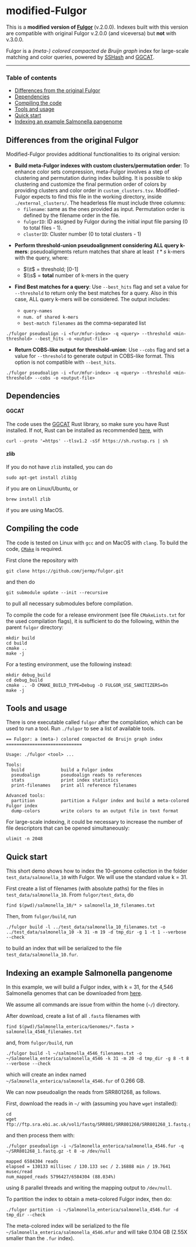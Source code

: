 modified-Fulgor
======

This is a <b>modified version of [Fulgor](https://github.com/jermp/fulgor) </b> (v.2.0.0). Indexes built with this version are compatible with original Fulgor v.2.0.0 (and viceversa) but <b>not</b> with v.3.0.0.

Fulgor is a *(meta-) colored compacted de Bruijn graph* index for large-scale matching and color queries, powered by [SSHash](https://github.com/jermp/sshash) and [GGCAT](https://github.com/algbio/GGCAT).


------------

### Table of contents
* [Differences from the original Fulgor](#differences-from-the-original-fulgor)
* [Dependencies](#dependencies)
* [Compiling the code](#compiling-the-code)
* [Tools and usage](#tools-and-usage)
* [Quick start](#quick-start)
* [Indexing an example Salmonella pangenome](#indexing-an-example-salmonella-pangenome)

<!--
* [Pseudoalignment output format](#pseudoalignment-output-format)
-->


Differences from the original Fulgor
------------
Modified-Fulgor provides additional functionalities to its original version:

- <b>Build meta-Fulgor indexes with custom clusters/permutation order</b>: To enhance color sets compression, meta-Fulgor involves a step of clustering and permutation during index building. It is possible to skip clustering and customize the final permution order of colors by providing clusters and color order in `custom_clusters.tsv`. Modified-Fulgor expects to find this file in the working directory, inside `./external_clusters/`. The headerless file must include three columns:
	- `filename`: same as the ones provided as input. Permutation order is defined by the filename order in the file.
	- `fulgorID`:  ID assigned by Fulgor during the initial input file parsing (0 to total files - 1).
	- `clusterID`: Cluster number (0 to total clusters - 1)

<!--
<b></b>
   
    file structure

-->

- <b>Perform threshold-union pseudoalignment considering ALL query k-mers</b>: pseudoaligments return matches that share at least $\ t*s$ k-mers with the query, where:
	- $\\t$ = threshold; [0-1]
	- $\\s$ = <b>total</b> number of k-mers in the query


- <b>Find Best matches for a query</b>: Use `--best_hits` flag and set a value for `--threshold` to return only the best matches for a query. Also in this case, ALL query k-mers will be considered. The output includes:
	- `query-names`
	- `num. of shared k-mers`
	- `best-match filenames` as the comma-separated list

<b></b>
   
    ./fulgor pseudoalign -i <fur/mfur-index> -q <query> --threshold <min-threshold> --best_hits -o <output-file> 

<!--
<b></b>
   
    file structure

-->

- <b>Return COBS-like output for threshold-union</b>: Use `--cobs` flag and set a value for `--threshold` to generate output in COBS-like format. This option is not compatible with `--best_hits`.

<b></b>
   
    ./fulgor pseudoalign -i <fur/mfur-index> -q <query> --threshold <min-threshold> --cobs -o <output-file> 
<!--
<b></b>
   
    file structure

-->


Dependencies
------------

#### GGCAT

The code uses the [GGCAT](https://github.com/algbio/GGCAT) Rust library,
so make sure you have Rust installed. If not, Rust can be installed as recommended [here](https://www.rust-lang.org/tools/install), with

	curl --proto '=https' --tlsv1.2 -sSf https://sh.rustup.rs | sh

#### zlib

If you do not have `zlib` installed, you can do

    sudo apt-get install zlib1g

if you are on Linux/Ubuntu, or

    brew install zlib

if you are using MacOS.


Compiling the code
------------------

The code is tested on Linux with `gcc` and on MacOS with `clang`.
To build the code, [`CMake`](https://cmake.org/) is required.

First clone the repository with

    git clone https://github.com/jermp/fulgor.git

and then do

    git submodule update --init --recursive

to pull all necessary submodules before compilation.

To compile the code for a release environment (see file `CMakeLists.txt` for the used compilation flags), it is sufficient to do the following, within the parent `fulgor` directory:

    mkdir build
    cd build
    cmake ..
    make -j

For a testing environment, use the following instead:

    mkdir debug_build
    cd debug_build
    cmake .. -D CMAKE_BUILD_TYPE=Debug -D FULGOR_USE_SANITIZERS=On
    make -j


Tools and usage
---------------

There is one executable called `fulgor` after the compilation, which can be used to run a tool.
Run `./fulgor` to see a list of available tools.

	== Fulgor: a (meta-) colored compacted de Bruijn graph index =============================

	Usage: ./fulgor <tool> ...

	Tools:
	  build              build a Fulgor index
	  pseudoalign        pseudoalign reads to references
	  stats              print index statistics
	  print-filenames    print all reference filenames

	Advanced tools:
	  partition          partition a Fulgor index and build a meta-colored Fulgor index
	  dump-colors        write colors to an output file in text format


For large-scale indexing, it could be necessary to increase the number of file descriptors that can be opened simultaneously:

	ulimit -n 2048



Quick start
-----------

This short demo shows how to index the 10-genome collection
in the folder `test_data/salmonella_10` with Fulgor.
We will use the standard value k = 31.

First create a list of filenames (with absolute paths) for the files in `test_data/salmonella_10`.
From `fulgor/test_data`, do

	find $(pwd)/salmonella_10/* > salmonella_10_filenames.txt

Then, from `fulgor/build`, run

	./fulgor build -l ../test_data/salmonella_10_filenames.txt -o ../test_data/salmonella_10 -k 31 -m 19 -d tmp_dir -g 1 -t 1 --verbose --check

to build an index that will be serialized to the file `test_data/salmonella_10.fur`.


Indexing an example Salmonella pangenome
----------------------------------------

In this example, we will build a Fulgor index, with k = 31, for the 4,546 Salmonella genomes that can be downloaded from [here](https://zenodo.org/record/1323684).

We assume all commands are issue from within the home (`~/`) directory.

After download,
create a list of all `.fasta` filenames with

	find $(pwd)/Salmonella_enterica/Genomes/*.fasta > salmonella_4546_filenames.txt

and, from `fulgor/build`, run

	./fulgor build -l ~/salmonella_4546_filenames.txt -o ~/Salmonella_enterica/salmonella_4546 -k 31 -m 20 -d tmp_dir -g 8 -t 8 --verbose --check

which will create an index named `~/Salmonella_enterica/salmonella_4546.fur` of 0.266 GB.

We can now pseudoalign the reads from SRR801268, as follows.

First, download the reads in `~/` with (assuming you have `wget` installed):

	cd
	wget ftp://ftp.sra.ebi.ac.uk/vol1/fastq/SRR801/SRR801268/SRR801268_1.fastq.gz

and then process them with:

	./fulgor pseudoalign -i ~/Salmonella_enterica/salmonella_4546.fur -q ~/SRR801268_1.fastq.gz -t 8 -o /dev/null

	mapped 6584304 reads
	elapsed = 130133 millisec / 130.133 sec / 2.16888 min / 19.7641 musec/read
	num_mapped_reads 5796427/6584304 (88.034%)

using 8 parallel threads and writing the mapping output to `/dev/null`.

To partition the index to obtain a meta-colored Fulgor index, then do:

	./fulgor partition -i ~/Salmonella_enterica/salmonella_4546.fur -d tmp_dir --check

The meta-colored index will be serialized to the file `~/Salmonella_enterica/salmonella_4546.mfur`
and will take 0.104 GB (2.55X smaller than the `.fur` index).

<!--
Pseudoalignment output format
-----------------------------

The tool `pseudoalign` writes the result to an output file, in plain text format, specified with the option `-o [output-filename]`.

This file has one line for each mapped read, formatted as follows:

	[read-name][TAB][list-lenght][TAB][list]

where `[list]` is a TAB-separated list of increasing integers, of length `[list-length]`, representing the list of reference identifiers to which the read is mapped. (`[TAB]` is the character `\t`.)

#### Example

	NODE_11_length_149361_cov_9.71634_ID_21 1       0
	NODE_3406_length_341_cov_20.0437_ID_681	1       0
	NODE_4745_length_118_cov_12.7931_ID_949	3       0       3       7
	NODE_102_length_2047_cov_18.1471_ID_203 1       0
	NODE_477_length_1163_cov_22.0531_ID_953 2       0       8
	NODE_9_length_173161_cov_9.33695_ID_17  1       0
	NODE_22_length_45757_cov_12.1361_ID_43  1       0


#### Important note

If pseudoalignment is performed against a **meta-colored** Fulgor index,
the reference identifiers in the pseudoalignment output might **not** correspond to the ones assigned following the input-file order as specified with option `-l` during index construction.
This is because the meta-colored index re-assignes identifiers to references to improve index compression.

In this case, the reference identifiers in the pseudoalignment output
are consistent with the ones returned by the `print-filenames` tool.
-->
